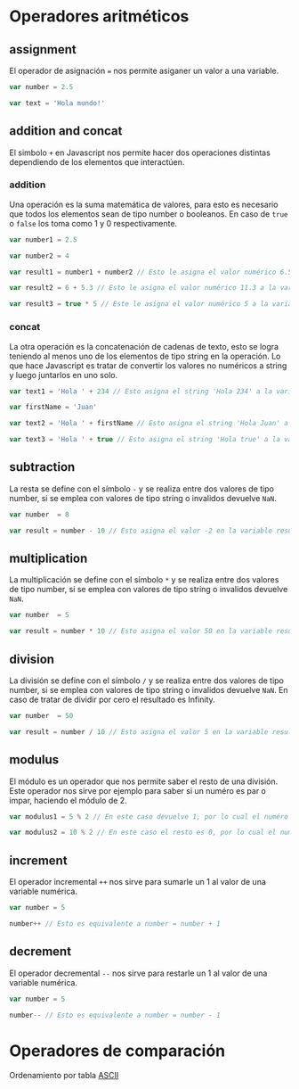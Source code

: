 # Operadores aritméticos

## assignment

El operador de asignación `=` nos permite asiganer un valor a una variable.

```js
var number = 2.5

var text = 'Hola mundo!'
```

## addition and concat

El simbolo `+` en Javascript nos permite hacer dos operaciones distintas dependiendo de los elementos que interactúen. 

### addition 

Una operación es la suma matemática de valores, para esto es necesario que todos los elementos sean de tipo number o booleanos. En caso de `true` o `false` los toma como 1 y 0 respectivamente.

```js
var number1 = 2.5

var number2 = 4

var result1 = number1 + number2 // Esto le asigna el valor numérico 6.5 a la variable result1

var result2 = 6 + 5.3 // Esto le asigna el valor numérico 11.3 a la variable result2

var result3 = true * 5 // Este le asigna el valor numérico 5 a la variable result3
```

### concat

La otra operación es la concatenación de cadenas de texto, esto se logra teniendo al menos uno de los elementos de tipo string en la operación. Lo que hace Javascript es tratar de convertir los valores no numéricos a string y luego juntarlos en uno solo.

```js
var text1 = 'Hola ' + 234 // Esto asigna el string 'Hola 234' a la variable text1

var firstName = 'Juan'

var text2 = 'Hola ' + firstName // Esto asigna el string 'Hola Juan' a la variable text2

var text3 = 'Hola ' + true // Esto asigna el string 'Hola true' a la variable text3

```

## subtraction

La resta se define con el símbolo `-` y se realiza entre dos valores de tipo number, si se emplea con valores de tipo string o invalidos devuelve `NaN`.

```js
var number  = 8

var result = number - 10 // Esto asigna el valor -2 en la variable result

```

## multiplication

La multiplicación se define con el símbolo `*` y se realiza entre dos valores de tipo number, si se emplea con valores de tipo string o invalidos devuelve `NaN`.

```js
var number  = 5

var result = number * 10 // Esto asigna el valor 50 en la variable result

```

## division

La división se define con el símbolo `/` y se realiza entre dos valores de tipo number, si se emplea con valores de tipo string o invalidos devuelve `NaN`. En caso de tratar de dividir por cero el resultado es Infinity.

```js
var number  = 50

var result = number / 10 // Esto asigna el valor 5 en la variable result

```

## modulus

El módulo es un operador que nos permite saber el resto de una división. Este operador nos sirve por ejemplo para saber si un numéro es par o impar, haciendo el módulo de 2.

```js
var modulus1 = 5 % 2 // En este caso devuelve 1, por lo cual el numéro es impar

var modulus2 = 10 % 2 // En este caso el resto es 0, por lo cual el numéro es par
```

## increment

El operador incremental `++` nos sirve para sumarle un 1 al valor de una variable numérica.

```js
var number = 5

number++ // Esto es equivalente a number = number + 1
```

## decrement

El operador decremental `--` nos sirve para restarle un 1 al valor de una variable numérica.

```js
var number = 5

number-- // Esto es equivalente a number = number - 1
```

# Operadores de comparación

Ordenamiento por tabla [ASCII](http://www.elcodigoascii.com.ar/) 